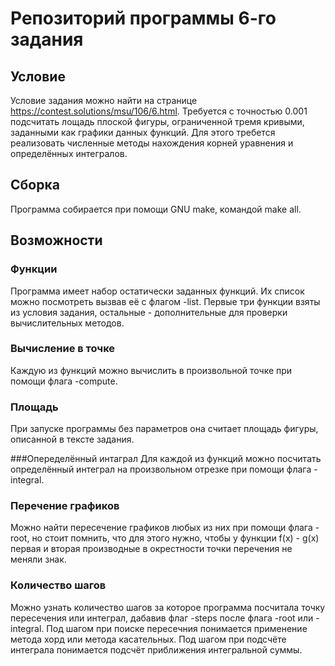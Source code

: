 # Репозиторий программы 6-го задания

## Условие
Условие задания можно найти на странице https://contest.solutions/msu/106/6.html. 
Требуется с точностью 0.001 подсчитать лощадь плоской фигуры, ограниченной тремя кривыми, заданными как графики данных функций. Для этого требется реализовать численные методы нахождения корней уравнения и определённых интегралов.

## Сборка
Программа собирается при помощи GNU make, командой make all.

## Возможности

### Функции
Программа имеет набор остатически заданных функций. Их список можно посмотреть вызвав её с флагом -list. Первые три функции взяты из условия задания, остальные - дополнительные для проверки вычислительных методов.

### Вычисление в точке
Каждую из функций можно вычислить в произвольной точке при помощи флага -compute.

### Площадь
При запуске программы без параметров она считает площадь фигуры, описанной в тексте задания.

###Опеределённый интаграл
Для каждой из функций можно посчитать определённый интеграл на произвольном отрезке при помощи флага -integral. 

### Перечение графиков 
Можно найти пересечение графиков любых  из них при помощи флага -root, но стоит помнить, что для этого нужно, чтобы у функции f(x) - g(x) первая и вторая производные в окрестности точки перечения не меняли знак. 

### Количество шагов
Можно узнать количество шагов за которое программа посчитала точку пересечения или интеграл, дабавив флаг -steps после флага -root или -integral. Под шагом при поиске пересечния понимается применение метода хорд или метода касательных. Под шагом при подсчёте интеграла понимается подсчёт приближения интегральной суммы.
